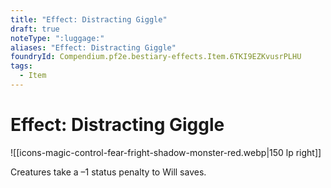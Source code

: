 ```yaml
---
title: "Effect: Distracting Giggle"
draft: true
noteType: ":luggage:"
aliases: "Effect: Distracting Giggle"
foundryId: Compendium.pf2e.bestiary-effects.Item.6TKI9EZKvusrPLHU
tags:
  - Item
---
```


# Effect: Distracting Giggle
![[icons-magic-control-fear-fright-shadow-monster-red.webp|150 lp right]]

Creatures take a –1 status penalty to Will saves.
